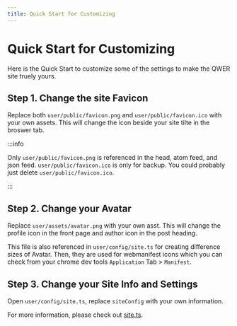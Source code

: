 ```yaml
---
title: Quick Start for Customizing
---
```


# Quick Start for Customizing

Here is the Quick Start to customize some of the settings to make the QWER site truely yours.

## Step 1. Change the site Favicon

Replace both `user/public/favicon.png` and `user/public/favicon.ico` with your own assets. This will change the icon beside your site tilte in the broswer tab.

:::info

Only `user/public/favicon.png` is referenced in the head, atom feed, and json feed. `user/public/favicon.ico` is only for backup. You could probably just delete `user/public/favicon.ico`.

:::

## Step 2. Change your Avatar

Replace `user/assets/avatar.png` with your own asst. This will change the profile icon in the front page and author icon in the post heading.

This file is also referenced in `user/config/site.ts` for creating difference sizes of Avatar. Then, they are used for webmanifest icons which you can check from your chrome dev tools `Application` Tab > `Manifest`.

## Step 3. Change your Site Info and Settings

Open `user/config/site.ts`, replace `siteConfig` with your own information.

For more information, please check out [site.ts](/config/site-ts).
